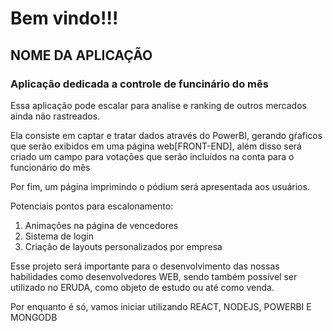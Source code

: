 <h1>Bem vindo!!!</h1>

<h2>NOME DA APLICAÇÃO</h2>
<h3>Aplicação dedicada a controle de funcinário do mês</h3>
<p> Essa aplicação pode escalar para analise e ranking de outros mercados ainda não rastreados.</p>
<p> Ela consiste em captar e tratar dados através do PowerBI, gerando gŕaficos que serão exibidos em uma página web[FRONT-END], além disso será criado um campo para votações que serão incluídos na conta para o funcionário do mês</p>
<p> Por fim, um página imprimindo o pódium será apresentada aos usuários.</p>

<p> Potenciais pontos para escalonamento:</p>
<ol>
<li>Animações na página de vencedores</li>
<li>Sistema de login</li>
<li>Criação de layouts personalizados por empresa</li>
</ol>
<p>Esse projeto será importante para o desenvolvimento das nossas habilidades como desenvolvedores WEB, sendo também possível ser utilizado no ERUDA, como objeto de estudo ou até como venda. </p>
<p>Por enquanto é só, vamos iniciar utilizando REACT, NODEJS, POWERBI E MONGODB</p>
